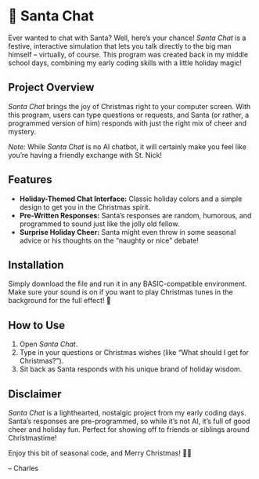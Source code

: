 # 🎅 **Santa Chat**

Ever wanted to chat with Santa? Well, here’s your chance! *Santa Chat* is a festive, interactive simulation that lets you talk directly to the big man himself – virtually, of course. This program was created back in my middle school days, combining my early coding skills with a little holiday magic!

## Project Overview
*Santa Chat* brings the joy of Christmas right to your computer screen. With this program, users can type questions or requests, and Santa (or rather, a programmed version of him) responds with just the right mix of cheer and mystery.

*Note:* While *Santa Chat* is no AI chatbot, it will certainly make you feel like you’re having a friendly exchange with St. Nick!

## Features
- **Holiday-Themed Chat Interface:** Classic holiday colors and a simple design to get you in the Christmas spirit.
- **Pre-Written Responses:** Santa’s responses are random, humorous, and programmed to sound just like the jolly old fellow.
- **Surprise Holiday Cheer:** Santa might even throw in some seasonal advice or his thoughts on the “naughty or nice” debate!

## Installation
Simply download the file and run it in any BASIC-compatible environment. Make sure your sound is on if you want to play Christmas tunes in the background for the full effect! 🎄

## How to Use
1. Open *Santa Chat*.
2. Type in your questions or Christmas wishes (like “What should I get for Christmas?”).
3. Sit back as Santa responds with his unique brand of holiday wisdom.

## Disclaimer
*Santa Chat* is a lighthearted, nostalgic project from my early coding days. Santa’s responses are pre-programmed, so while it’s not AI, it’s full of good cheer and holiday fun. Perfect for showing off to friends or siblings around Christmastime!

Enjoy this bit of seasonal code, and Merry Christmas! 🎅✨

– Charles